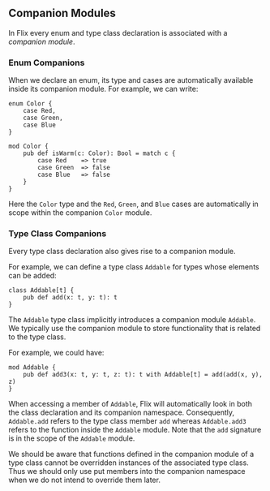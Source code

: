 ## Companion Modules

In Flix every enum and type class declaration is associated with a _companion
module_.

### Enum Companions

When we declare an enum, its type and cases are automatically available inside
its companion module. For example, we can write:

```flix
enum Color {
    case Red,
    case Green,
    case Blue
}

mod Color {
    pub def isWarm(c: Color): Bool = match c {
        case Red    => true
        case Green  => false
        case Blue   => false
    }
}
```

Here the `Color` type and the `Red`, `Green`, and `Blue` cases are automatically
in scope within the companion `Color` module. 

### Type Class Companions

Every type class declaration also gives rise to a companion module.

For example, we can define a type class `Addable` for types whose elements can be added:

```flix
class Addable[t] {
    pub def add(x: t, y: t): t
}
```

The `Addable` type class implicitly introduces a companion module `Addable`. We
typically use the companion module to store functionality that is related to the
type class. 

For example, we could have:

```flix
mod Addable {
    pub def add3(x: t, y: t, z: t): t with Addable[t] = add(add(x, y), z)
}
```

When accessing a member of `Addable`, Flix will automatically look in both the
class declaration and its companion namespace. Consequently, `Addable.add`
refers to the type class member `add` whereas `Addable.add3` refers to the
function inside the `Addable` module. Note that the `add` signature is in the
scope of the `Addable` module. 

We should be aware that functions defined in the companion module of a type
class cannot be overridden instances of the associated type class. Thus we
should only use put members into the companion namespace when we do not intend
to override them later. 
